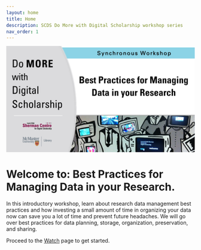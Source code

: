 ```yaml
---
layout: home
title: Home
description: SCDS Do More with Digital Scholarship workshop series
nav_order: 1
---
```



<img src="assets/img/dmds-rdm.png" alt="Workshop Title Slide" width="720">

# Welcome to: Best Practices for Managing Data in your Research. 

In this introductory workshop, learn about research data management best practices and how investing a small amount of time in organizing your data now can save you a lot of time and prevent future headaches. We will go over  best practices for data planning, storage, organization, preservation, and sharing.

Proceed to the [Watch](watch) page to get started.


